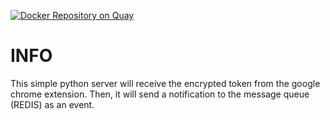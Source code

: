 [![Docker Repository on Quay](https://quay.io/repository/cristian04/bnz-transactions-importer/status "Docker Repository on Quay")](https://quay.io/repository/cristian04/bnz-transactions-importer)

# INFO

This simple python server will receive the encrypted token from the google chrome extension. Then, it will send a notification to the message queue (REDIS) as an event.
